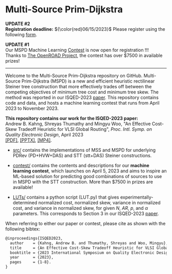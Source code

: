 # Multi-Source Prim-Dijkstra



**UPDATE #2**  
**Registration deadline:**  ${\color{red}06/15/2023}$
Please register using the following [form](https://docs.google.com/forms/d/12cgWG7IrPJwKIieCOzxTh46HBIfbnvkCaQaHxU4IX6c/viewform?pli=1&pli=1&edit_requested=true).  

**UPDATE #1**  
Our MSPD Machine Learning [Contest](https://github.com/TILOS-AI-Institute/Multi-Source-Prim-Dijkstra/tree/main/contest) is now open for registration !!!   
Thanks to [The OpenROAD Project](https://theopenroadproject.org), the contest has over \$7500 in available prizes!

---   

Welcome to the Multi-Source Prim-Dijkstra repository on GitHub. Multi-Source Prim-Dijkstra (MSPD) is a new and efficient heuristic rectilinear Steiner tree construction that more effectively trades off between the competing objectives of minimum tree cost and minimum tree skew. The method was reported in our ISQED-2023 [paper](https://vlsicad.ucsd.edu/Publications/Conferences/397/c397.pdf). This repository contains code and data, and hosts a machine learning contest that runs from April 2023 to November 2023.


**This repository contains our work for the ISQED-2023 paper:**  
Andrew B. Kahng, Shreyas Thumathy and Mingyu Woo, "An Effective Cost-Skew Tradeoff Heuristic for VLSI Global Routing", *Proc. Intl. Symp. on Quality Electronic Design*, April 2023   
[[PDF]](https://vlsicad.ucsd.edu/Publications/Conferences/397/c397.pdf), [[PPTX]](https://vlsicad.ucsd.edu/Publications/Conferences/397/c397.pptx), [[MP4]](https://vlsicad.ucsd.edu/Publications/Conferences/397/c397.mp4).  


- [src/](src/) contains the implementations of MSS and MSPD for underlying PDRev (PD+HVW+DAS) and STT (stt+DAS) Steiner constructions.    

- [contest/](contest/) contains the contents and descriptions for our **machine learning contest**, which launches on April 5, 2023 and aims to inspire an ML-based solution for predicting good combinations of sources to use in MSPD with the STT construction. More than $7500 in prizes are available!

- [LUTs/](LUTs) contains a python script (LUT.py) that gives experimentally-determined normalized cost, normalized skew, variance in normalized cost, and variance in normalized skew, for given  $N$, $AR$, $p$, and $\alpha$ parameters. This corresponds to Section 3 in our ISQED-2023 [paper](https://vlsicad.ucsd.edu/Publications/Conferences/397/c397.pdf). 

When referring to either our paper or contest, please cite as shown with the following bibtex:  
```txt
@inproceedings{ISQED2023,  
  author    = {Kahng, Andrew B. and Thumathy, Shreyas and Woo, Mingyu},  
  title     = {An Effective Cost-Skew Tradeoff Heuristic for VLSI Global   Routing},  
  booktitle = {2023 International Symposium on Quality Electronic Design (ISQED)},
  year      = {2023},  
  pages     = {1-8}. 
}
```
